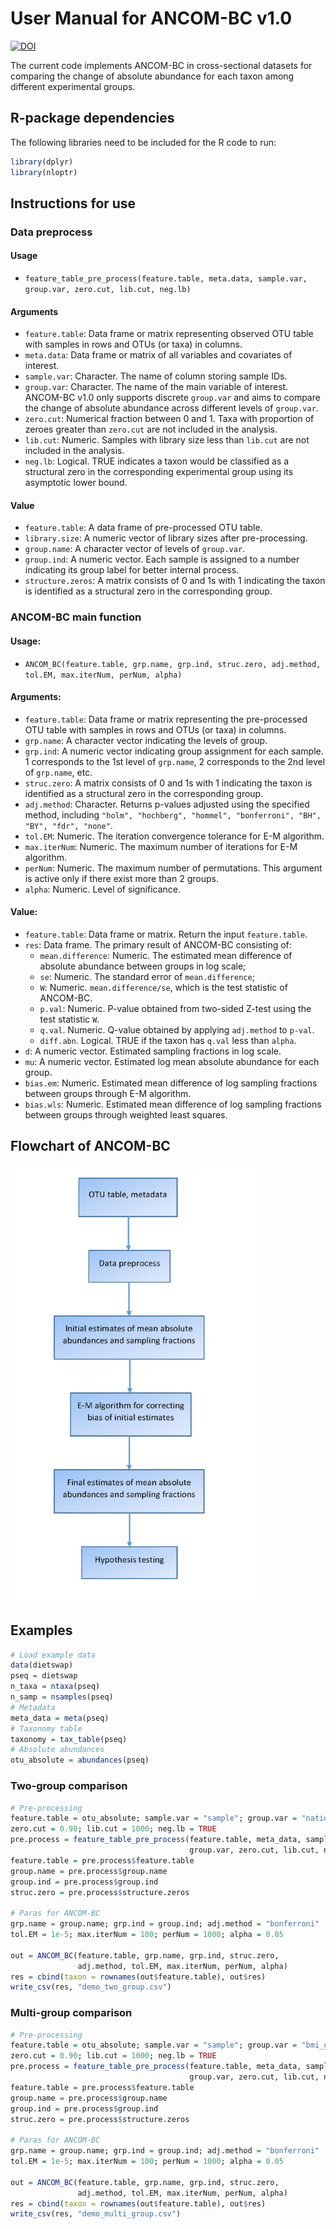# User Manual for ANCOM-BC v1.0
[![DOI](https://zenodo.org/badge/198737095.svg)](https://zenodo.org/badge/latestdoi/198737095)

The current code implements ANCOM-BC in cross-sectional datasets for comparing the change of absolute abundance for each taxon among different experimental groups. 

## R-package dependencies
The following libraries need to be included for the R code to run:

```r
library(dplyr)
library(nloptr)
```

## Instructions for use

### Data preprocess

#### Usage

* ```feature_table_pre_process(feature.table, meta.data, sample.var, group.var, zero.cut, lib.cut, neg.lb)```

#### Arguments

*	```feature.table```: Data frame or matrix representing observed OTU table with samples in rows and OTUs (or taxa) in columns.
*	```meta.data```: Data frame or matrix of all variables and covariates of interest.
*	```sample.var```: Character. The name of column storing sample IDs.
*	```group.var```: Character. The name of the main variable of interest. ANCOM-BC v1.0 only supports discrete ```group.var``` and aims to compare the change of absolute abundance across different levels of ```group.var```.
*	```zero.cut```: Numerical fraction between 0 and 1. Taxa with proportion of zeroes greater than ```zero.cut``` are not included in the analysis.
* ```lib.cut```: Numeric. Samples with library size less than ```lib.cut``` are not included in the analysis.
*	```neg.lb```: Logical. TRUE indicates a taxon would be classified as a structural zero in the corresponding experimental group using its asymptotic lower bound.

#### Value

* ```feature.table```: A data frame of pre-processed OTU table.
*	```library.size```: A numeric vector of library sizes after pre-processing.
*	```group.name```: A character vector of levels of ```group.var```.
*	```group.ind```: A numeric vector. Each sample is assigned to a number indicating its group label for better internal process.
*	```structure.zeros```: A matrix consists of 0 and 1s with 1 indicating the taxon is identified as a structural zero in the corresponding group.

### ANCOM-BC main function

#### Usage:

*	```ANCOM_BC(feature.table, grp.name, grp.ind, struc.zero, adj.method, tol.EM, max.iterNum, perNum, alpha)```

#### Arguments:

*	```feature.table```: Data frame or matrix representing the pre-processed OTU table with samples in rows and OTUs (or taxa) in columns. 
*	```grp.name```: A character vector indicating the levels of group. 
*	```grp.ind```: A numeric vector indicating group assignment for each sample. 1 corresponds to the 1st level of ```grp.name```, 2 corresponds to the 2nd level of ```grp.name```, etc.
*	```struc.zero```: A matrix consists of 0 and 1s with 1 indicating the taxon is identified as a structural zero in the corresponding group.
*	```adj.method```: Character. Returns p-values adjusted using the specified method, including ```"holm", "hochberg", "hommel", "bonferroni", "BH", "BY", "fdr", "none"```.
*	```tol.EM```: Numeric. The iteration convergence tolerance for E-M algorithm.
*	```max.iterNum```: Numeric. The maximum number of iterations for E-M algorithm.
* ```perNum```: Numeric. The maximum number of permutations. This argument is active only if there exist more than 2 groups.
*	```alpha```: Numeric. Level of significance.

#### Value:
*	```feature.table```: Data frame or matrix. Return the input ```feature.table```.
*	```res```: Data frame. The primary result of ANCOM-BC consisting of: 
    * ```mean.difference```: Numeric. The estimated mean difference of absolute abundance between groups in log scale;
    * ```se```: Numeric. The standard error of ```mean.difference```;
    * ```W```: Numeric. ```mean.difference/se```, which is the test statistic of ANCOM-BC.
    * ```p.val```: Numeric. P-value obtained from two-sided Z-test using the test statistic ```W```.
    * ```q.val```. Numeric. Q-value obtained by applying ```adj.method``` to ```p-val```.
    * ```diff.abn```. Logical. TRUE if the taxon has ```q.val``` less than ```alpha```.
*	```d```: A numeric vector. Estimated sampling fractions in log scale.
*	```mu```: A numeric vector. Estimated log mean absolute abundance for each group.
*	```bias.em```: Numeric. Estimated mean difference of log sampling fractions between groups through E-M algorithm.
*	```bias.wls```: Numeric. Estimated mean difference of log sampling fractions between groups through weighted least squares.

## Flowchart of ANCOM-BC

<img src="/demos/flowchart.jpg" width="400" height="700">

## Examples

```r
# Load example data
data(dietswap)
pseq = dietswap
n_taxa = ntaxa(pseq)
n_samp = nsamples(pseq)
# Metadata
meta_data = meta(pseq)
# Taxonomy table
taxonomy = tax_table(pseq)
# Absolute abundances
otu_absolute = abundances(pseq)
```

### Two-group comparison

```r
# Pre-processing
feature.table = otu_absolute; sample.var = "sample"; group.var = "nationality"; 
zero.cut = 0.90; lib.cut = 1000; neg.lb = TRUE
pre.process = feature_table_pre_process(feature.table, meta_data, sample.var, 
                                        group.var, zero.cut, lib.cut, neg.lb)
feature.table = pre.process$feature.table
group.name = pre.process$group.name
group.ind = pre.process$group.ind
struc.zero = pre.process$structure.zeros

# Paras for ANCOM-BC
grp.name = group.name; grp.ind = group.ind; adj.method = "bonferroni"
tol.EM = 1e-5; max.iterNum = 100; perNum = 1000; alpha = 0.05

out = ANCOM_BC(feature.table, grp.name, grp.ind, struc.zero,
               adj.method, tol.EM, max.iterNum, perNum, alpha)
res = cbind(taxon = rownames(out$feature.table), out$res)
write_csv(res, "demo_two_group.csv")
```

### Multi-group comparison

```r
# Pre-processing
feature.table = otu_absolute; sample.var = "sample"; group.var = "bmi_group"; 
zero.cut = 0.90; lib.cut = 1000; neg.lb = TRUE
pre.process = feature_table_pre_process(feature.table, meta_data, sample.var, 
                                        group.var, zero.cut, lib.cut, neg.lb)
feature.table = pre.process$feature.table
group.name = pre.process$group.name
group.ind = pre.process$group.ind
struc.zero = pre.process$structure.zeros

# Paras for ANCOM-BC
grp.name = group.name; grp.ind = group.ind; adj.method = "bonferroni"
tol.EM = 1e-5; max.iterNum = 100; perNum = 1000; alpha = 0.05

out = ANCOM_BC(feature.table, grp.name, grp.ind, struc.zero,
               adj.method, tol.EM, max.iterNum, perNum, alpha)
res = cbind(taxon = rownames(out$feature.table), out$res)
write_csv(res, "demo_multi_group.csv")
```
